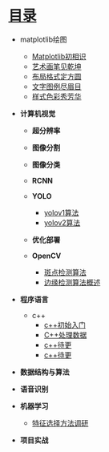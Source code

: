 # [目录](README.md)


* matplotlib绘图
    * [Matplotlib初相识](matplotlib/ch1.md)
    * [艺术画笔见乾坤](matplotlib/ch2.md)
    * [布局格式定方圆](matplotlib/ch3.md)
    * [文字图例尽眉目](matplotlib/ch4.md)
    *  [样式色彩秀芳华](matplotlib/ch5.md)
* **计算机视觉**
    * **超分辨率**
    * **图像分割**
    * **图像分类**
    * **RCNN**
    * **YOLO**
      * [yolov1算法](cv/yolov1.md)
      * [yolov2算法](cv/yolov2.md)
    * **优化部署**

    * **OpenCV**
      * [斑点检测算法](cv/ch1.md)
      * [边缘检测算法概述](cv/ch2.md)
      
* **程序语言**
  * c++
    * [c++初始入门](C++/ch1.md)
    * [C++处理数据](C++/ch2.md)
    * [c++待更](C++/ch3.md)
    * [c++待更](C++/ch4.md)
* **数据结构与算法**
* **语音识别**
* **机器学习**
  * [特征选择方法调研](MachineLearning/ch1.md)
* **项目实战**

